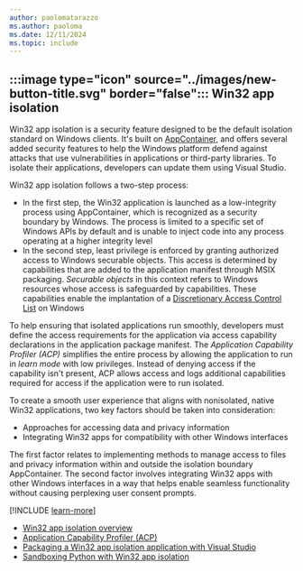 ```yaml
---
author: paolomatarazzo
ms.author: paoloma
ms.date: 12/11/2024
ms.topic: include
---
```


## :::image type="icon" source="../images/new-button-title.svg" border="false"::: Win32 app isolation

Win32 app isolation is a security feature designed to be the default isolation standard on Windows clients. It's built on [AppContainer][LINK-1], and offers several added security features to help the Windows platform defend against attacks that use vulnerabilities in applications or third-party libraries. To isolate their applications, developers can update them using Visual Studio.

Win32 app isolation follows a two-step process:

- In the first step, the Win32 application is launched as a low-integrity process using AppContainer, which is recognized as a security boundary by Windows. The process is limited to a specific set of Windows APIs by default and is unable to inject code into any process operating at a higher integrity level
- In the second step, least privilege is enforced by granting authorized access to Windows securable objects. This access is determined by capabilities that are added to the application manifest through MSIX packaging. *Securable objects* in this context refers to Windows resources whose access is safeguarded by capabilities. These capabilities enable the implantation of a [Discretionary Access Control List][LINK-2] on Windows

To help ensuring that isolated applications run smoothly, developers must define the access requirements for the application via access capability declarations in the application package manifest. The *Application Capability Profiler (ACP)* simplifies the entire process by allowing the application to run in *learn mode* with low privileges. Instead of denying access if the capability isn't present, ACP allows access and logs additional capabilities required for access if the application were to run isolated.

To create a smooth user experience that aligns with nonisolated, native Win32 applications, two key factors should be taken into consideration:

- Approaches for accessing data and privacy information
- Integrating Win32 apps for compatibility with other Windows interfaces

The first factor relates to implementing methods to manage access to files and privacy information within and outside the isolation boundary AppContainer. The second factor involves integrating Win32 apps with other Windows interfaces in a way that helps enable seamless functionality without causing perplexing user consent prompts.

[!INCLUDE [learn-more](learn-more.md)]

- [Win32 app isolation overview][LINK-4]
- [Application Capability Profiler (ACP)][LINK-5]
- [Packaging a Win32 app isolation application with Visual Studio][LINK-6]
- [Sandboxing Python with Win32 app isolation][LINK-7]

<!--links-->

[LINK-1]: /windows/win32/secauthz/implementing-an-appcontainer
[LINK-2]: /windows/win32/secauthz/access-control-lists
[LINK-4]: /windows/win32/secauthz/app-isolation-overview
[LINK-5]: /windows/win32/secauthz/app-isolation-capability-profiler
[LINK-6]: /windows/win32/secauthz/app-isolation-packaging-with-vs
[LINK-7]: https://blogs.windows.com/windowsdeveloper/2024/03/06/sandboxing-python-with-win32-app-isolation/
